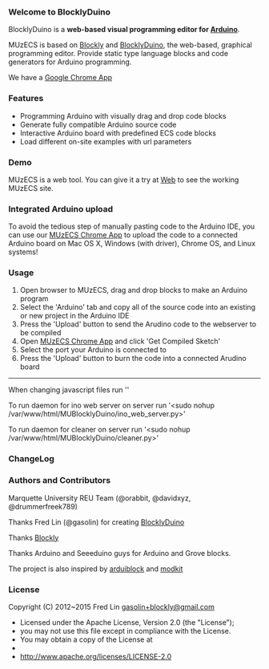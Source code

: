 ### Welcome to BlocklyDuino

BlocklyDuino is a **web-based visual programming editor for [Arduino](http://www.arduino.cc/)**.

MUzECS is based on [Blockly](https://developers.google.com/blockly/) and [BlocklyDuino](https://github.com/gasolin/BlocklyDuino), the web-based, graphical programming editor. Provide static type language blocks and code generators for Arduino programming.

We have a [Google Chrome App](https://github.com/ORabbit/MUzECSChromeApp)

### Features

* Programming Arduino with visually drag and drop code blocks
* Generate fully compatible Arduino source code
* Interactive Arduino board with predefined ECS code blocks
* Load different on-site examples with url parameters

### Demo

MUzECS is a web tool. You can give it a try at
[Web](http://134.48.6.40/) to see the working MUzECS site.

### Integrated Arduino upload

To avoid the tedious step of manually pasting code to the Arduino IDE, you can use our [MUzECS Chrome App](https://github.com/ORabbit/MUzECSChromeApp) to upload the code to a connected Arduino board on Mac OS X, Windows (with driver), Chrome OS, and Linux systems!

### Usage

1. Open browser to MUzECS, drag and drop blocks to make an Arduino program
2. Select the 'Arduino' tab and copy all of the source code into an existing or new project in the Arduino IDE
3. Press the 'Upload' button to send the Arudino code to the webserver to be compiled
4. Open [MUzECS Chrome App](https://github.com/ORabbit/MUzECSChromeApp) and click 'Get Compiled Sketch'
5. Select the port your Arduino is connected to
6. Press the 'Upload' button to burn the code into a connected Arudino board

------

When changing javascript files run '<python build.py>'

To run daemon for ino web server on server run '<sudo nohup /var/www/html/MUBlocklyDuino/ino_web_server.py>'

To run daemon for cleaner on server run '<sudo nohup /var/www/html/MUBlocklyDuino/cleaner.py>'

### ChangeLog

### Authors and Contributors
Marquette University REU Team (@orabbit, @davidxyz, @drummerfreek789)

Thanks Fred Lin (@gasolin) for creating [BlocklyDuino](https://github.com/gasolin/BlocklyDuino)

Thanks [Blockly](https://developers.google.com/blockly/)

Thanks Arduino and Seeeduino guys for Arduino and Grove blocks.

The project is also inspired by [arduiblock](https://github.com/taweili/ardublock) and [modkit](http://www.modk.it/)

### License

Copyright (C) 2012~2015 Fred Lin gasolin+blockly@gmail.com

 * Licensed under the Apache License, Version 2.0 (the "License");
 * you may not use this file except in compliance with the License.
 * You may obtain a copy of the License at
 *
 *   http://www.apache.org/licenses/LICENSE-2.0
